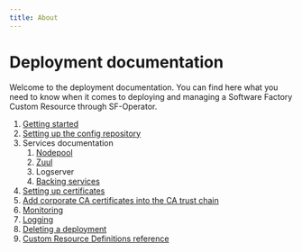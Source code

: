 ```yaml
---
title: About
---
```


# Deployment documentation

Welcome to the deployment documentation. You can find here what you need to know when it comes to deploying
and managing a Software Factory Custom Resource through SF-Operator.


1. [Getting started](./getting_started.md)
1. [Setting up the config repository](./config_repository.md)
1. Services documentation
    1. [Nodepool](./nodepool.md)
    1. [Zuul](./zuul.md)
    1. Logserver
    1. [Backing services](./backing_services.md)
1. [Setting up certificates](./certificates.md)
1. [Add corporate CA certificates into the CA trust chain](./corporate-certificates.md)
1. [Monitoring](./monitoring.md)
1. [Logging](./logging.md)
1. [Deleting a deployment](./delete.md)
1. [Custom Resource Definitions reference](./crds.md)
